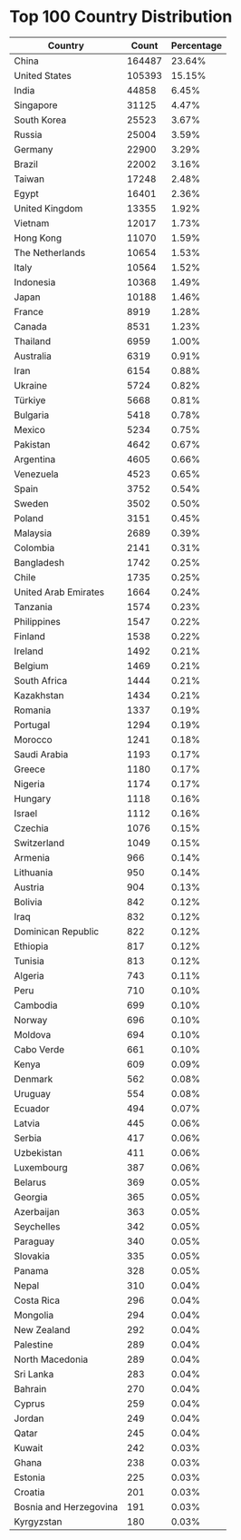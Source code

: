 # Top 100 Country Distribution
| Country | Count | Percentage |
|----|----|----|
| China | 164487 | 23.64% |
| United States | 105393 | 15.15% |
| India | 44858 | 6.45% |
| Singapore | 31125 | 4.47% |
| South Korea | 25523 | 3.67% |
| Russia | 25004 | 3.59% |
| Germany | 22900 | 3.29% |
| Brazil | 22002 | 3.16% |
| Taiwan | 17248 | 2.48% |
| Egypt | 16401 | 2.36% |
| United Kingdom | 13355 | 1.92% |
| Vietnam | 12017 | 1.73% |
| Hong Kong | 11070 | 1.59% |
| The Netherlands | 10654 | 1.53% |
| Italy | 10564 | 1.52% |
| Indonesia | 10368 | 1.49% |
| Japan | 10188 | 1.46% |
| France | 8919 | 1.28% |
| Canada | 8531 | 1.23% |
| Thailand | 6959 | 1.00% |
| Australia | 6319 | 0.91% |
| Iran | 6154 | 0.88% |
| Ukraine | 5724 | 0.82% |
| Türkiye | 5668 | 0.81% |
| Bulgaria | 5418 | 0.78% |
| Mexico | 5234 | 0.75% |
| Pakistan | 4642 | 0.67% |
| Argentina | 4605 | 0.66% |
| Venezuela | 4523 | 0.65% |
| Spain | 3752 | 0.54% |
| Sweden | 3502 | 0.50% |
| Poland | 3151 | 0.45% |
| Malaysia | 2689 | 0.39% |
| Colombia | 2141 | 0.31% |
| Bangladesh | 1742 | 0.25% |
| Chile | 1735 | 0.25% |
| United Arab Emirates | 1664 | 0.24% |
| Tanzania | 1574 | 0.23% |
| Philippines | 1547 | 0.22% |
| Finland | 1538 | 0.22% |
| Ireland | 1492 | 0.21% |
| Belgium | 1469 | 0.21% |
| South Africa | 1444 | 0.21% |
| Kazakhstan | 1434 | 0.21% |
| Romania | 1337 | 0.19% |
| Portugal | 1294 | 0.19% |
| Morocco | 1241 | 0.18% |
| Saudi Arabia | 1193 | 0.17% |
| Greece | 1180 | 0.17% |
| Nigeria | 1174 | 0.17% |
| Hungary | 1118 | 0.16% |
| Israel | 1112 | 0.16% |
| Czechia | 1076 | 0.15% |
| Switzerland | 1049 | 0.15% |
| Armenia | 966 | 0.14% |
| Lithuania | 950 | 0.14% |
| Austria | 904 | 0.13% |
| Bolivia | 842 | 0.12% |
| Iraq | 832 | 0.12% |
| Dominican Republic | 822 | 0.12% |
| Ethiopia | 817 | 0.12% |
| Tunisia | 813 | 0.12% |
| Algeria | 743 | 0.11% |
| Peru | 710 | 0.10% |
| Cambodia | 699 | 0.10% |
| Norway | 696 | 0.10% |
| Moldova | 694 | 0.10% |
| Cabo Verde | 661 | 0.10% |
| Kenya | 609 | 0.09% |
| Denmark | 562 | 0.08% |
| Uruguay | 554 | 0.08% |
| Ecuador | 494 | 0.07% |
| Latvia | 445 | 0.06% |
| Serbia | 417 | 0.06% |
| Uzbekistan | 411 | 0.06% |
| Luxembourg | 387 | 0.06% |
| Belarus | 369 | 0.05% |
| Georgia | 365 | 0.05% |
| Azerbaijan | 363 | 0.05% |
| Seychelles | 342 | 0.05% |
| Paraguay | 340 | 0.05% |
| Slovakia | 335 | 0.05% |
| Panama | 328 | 0.05% |
| Nepal | 310 | 0.04% |
| Costa Rica | 296 | 0.04% |
| Mongolia | 294 | 0.04% |
| New Zealand | 292 | 0.04% |
| Palestine | 289 | 0.04% |
| North Macedonia | 289 | 0.04% |
| Sri Lanka | 283 | 0.04% |
| Bahrain | 270 | 0.04% |
| Cyprus | 259 | 0.04% |
| Jordan | 249 | 0.04% |
| Qatar | 245 | 0.04% |
| Kuwait | 242 | 0.03% |
| Ghana | 238 | 0.03% |
| Estonia | 225 | 0.03% |
| Croatia | 201 | 0.03% |
| Bosnia and Herzegovina | 191 | 0.03% |
| Kyrgyzstan | 180 | 0.03% |
